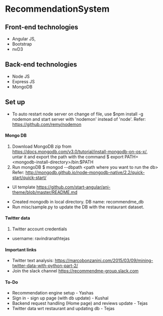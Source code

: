 # RecommendationSystem

## Front-end technologies
* Angular JS, 
* Bootstrap
* nvD3

## Back-end technologies
* Node JS
* Express JS
* MongoDB 

## Set up
* To auto restart node server on change of file, use $npm install -g nodemon and start server with 'nodemon' instead of 'node'. Refer: https://github.com/remy/nodemon
  
#### Mongo DB
1. Download MongoDB zip from https://docs.mongodb.com/v3.0/tutorial/install-mongodb-on-os-x/, untar it and export the path with the command $ export PATH=\<mongodb-install-directory\>/bin:$PATH
2. Run mongoDB $ mongod --dbpath \<path where you want to run the db\>
Refer: http://mongodb.github.io/node-mongodb-native/2.2/quick-start/quick-start/

- UI template https://github.com/start-angular/ani-theme/blob/master/README.md

* Created mongodb in local directory. DB name: recommendme_db
* Run misc/sample.py to update the DB with the restaurant dataset. 

#### Twitter data
1. Twitter account credentials
* username: ravindranathtejas

#### Important links
* Twitter text analysis: https://marcobonzanini.com/2015/03/09/mining-twitter-data-with-python-part-2/
* Join the slack channel https://recommendme-group.slack.com

#### To-Do
* Recommendation engine setup - Yashas
* Sign in - sign up page (with db update) - Kushal
* Backend request handling (Home page) and reviews update  - Tejas
* Twitter data wrt restaurant and updating db - Tejas

